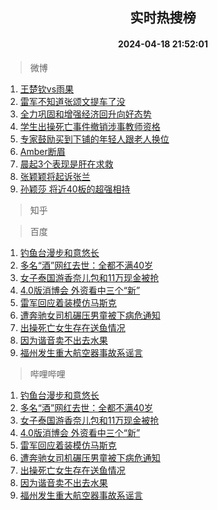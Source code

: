 <div align="center"><h2>实时热搜榜</h2><h4>2024-04-18 21:52:01</h4></div>

> 微博  

1. [王楚钦vs雨果](https://s.weibo.com/weibo?q=%E7%8E%8B%E6%A5%9A%E9%92%A6vs%E9%9B%A8%E6%9E%9C&t=31&band_rank=1&Refer=top)<br />
2. [雷军不知道张颂文提车了没](https://s.weibo.com/weibo?q=%23%E9%9B%B7%E5%86%9B%E4%B8%8D%E7%9F%A5%E9%81%93%E5%BC%A0%E9%A2%82%E6%96%87%E6%8F%90%E8%BD%A6%E4%BA%86%E6%B2%A1%23&t=31&band_rank=2&Refer=top)<br />
3. [全力巩固和增强经济回升向好态势](https://s.weibo.com/weibo?q=%23%E5%85%A8%E5%8A%9B%E5%B7%A9%E5%9B%BA%E5%92%8C%E5%A2%9E%E5%BC%BA%E7%BB%8F%E6%B5%8E%E5%9B%9E%E5%8D%87%E5%90%91%E5%A5%BD%E6%80%81%E5%8A%BF%23&t=31&band_rank=3&Refer=top)<br />
4. [学生出操死亡事件撤销涉事教师资格](https://s.weibo.com/weibo?q=%23%E5%AD%A6%E7%94%9F%E5%87%BA%E6%93%8D%E6%AD%BB%E4%BA%A1%E4%BA%8B%E4%BB%B6%E6%92%A4%E9%94%80%E6%B6%89%E4%BA%8B%E6%95%99%E5%B8%88%E8%B5%84%E6%A0%BC%23&t=31&band_rank=4&Refer=top)<br />
5. [专家鼓励买到下铺的年轻人跟老人换位](https://s.weibo.com/weibo?q=%23%E4%B8%93%E5%AE%B6%E9%BC%93%E5%8A%B1%E4%B9%B0%E5%88%B0%E4%B8%8B%E9%93%BA%E7%9A%84%E5%B9%B4%E8%BD%BB%E4%BA%BA%E8%B7%9F%E8%80%81%E4%BA%BA%E6%8D%A2%E4%BD%8D%23&t=31&band_rank=5&Refer=top)<br />
6. [Amber断眉](https://s.weibo.com/weibo?q=%23Amber%E6%96%AD%E7%9C%89%23&t=31&band_rank=6&Refer=top)<br />
7. [晨起3个表现是肝在求救](https://s.weibo.com/weibo?q=%23%E6%99%A8%E8%B5%B73%E4%B8%AA%E8%A1%A8%E7%8E%B0%E6%98%AF%E8%82%9D%E5%9C%A8%E6%B1%82%E6%95%91%23&t=31&band_rank=7&Refer=top)<br />
8. [张颖颖将起诉张兰](https://s.weibo.com/weibo?q=%23%E5%BC%A0%E9%A2%96%E9%A2%96%E5%B0%86%E8%B5%B7%E8%AF%89%E5%BC%A0%E5%85%B0%23&t=31&band_rank=8&Refer=top)<br />
9. [孙颖莎 将近40板的超强相持](https://s.weibo.com/weibo?q=%E5%AD%99%E9%A2%96%E8%8E%8E%20%E5%B0%86%E8%BF%9140%E6%9D%BF%E7%9A%84%E8%B6%85%E5%BC%BA%E7%9B%B8%E6%8C%81&t=31&band_rank=9&Refer=top)<br />

> 知乎  


> 百度  

1. [钓鱼台漫步和意悠长](https://www.baidu.com/s?wd=%E9%92%93%E9%B1%BC%E5%8F%B0%E6%BC%AB%E6%AD%A5%E5%92%8C%E6%84%8F%E6%82%A0%E9%95%BF&sa=fyb_news&rsv_dl=fyb_news)<br />
2. [多名“酒”网红去世：全都不满40岁](https://www.baidu.com/s?wd=%E5%A4%9A%E5%90%8D%E2%80%9C%E9%85%92%E2%80%9D%E7%BD%91%E7%BA%A2%E5%8E%BB%E4%B8%96%EF%BC%9A%E5%85%A8%E9%83%BD%E4%B8%8D%E6%BB%A140%E5%B2%81&sa=fyb_news&rsv_dl=fyb_news)<br />
3. [女子泰国游香奈儿包和11万现金被抢](https://www.baidu.com/s?wd=%E5%A5%B3%E5%AD%90%E6%B3%B0%E5%9B%BD%E6%B8%B8%E9%A6%99%E5%A5%88%E5%84%BF%E5%8C%85%E5%92%8C11%E4%B8%87%E7%8E%B0%E9%87%91%E8%A2%AB%E6%8A%A2&sa=fyb_news&rsv_dl=fyb_news)<br />
4. [4.0版消博会 外资看中三个“新”](https://www.baidu.com/s?wd=4.0%E7%89%88%E6%B6%88%E5%8D%9A%E4%BC%9A+%E5%A4%96%E8%B5%84%E7%9C%8B%E4%B8%AD%E4%B8%89%E4%B8%AA%E2%80%9C%E6%96%B0%E2%80%9D&sa=fyb_news&rsv_dl=fyb_news)<br />
5. [雷军回应着装模仿马斯克](https://www.baidu.com/s?wd=%E9%9B%B7%E5%86%9B%E5%9B%9E%E5%BA%94%E7%9D%80%E8%A3%85%E6%A8%A1%E4%BB%BF%E9%A9%AC%E6%96%AF%E5%85%8B&sa=fyb_news&rsv_dl=fyb_news)<br />
6. [遭奔驰女司机碾压男童被下病危通知](https://www.baidu.com/s?wd=%E9%81%AD%E5%A5%94%E9%A9%B0%E5%A5%B3%E5%8F%B8%E6%9C%BA%E7%A2%BE%E5%8E%8B%E7%94%B7%E7%AB%A5%E8%A2%AB%E4%B8%8B%E7%97%85%E5%8D%B1%E9%80%9A%E7%9F%A5&sa=fyb_news&rsv_dl=fyb_news)<br />
7. [出操死亡女生存在送鱼情况](https://www.baidu.com/s?wd=%E5%87%BA%E6%93%8D%E6%AD%BB%E4%BA%A1%E5%A5%B3%E7%94%9F%E5%AD%98%E5%9C%A8%E9%80%81%E9%B1%BC%E6%83%85%E5%86%B5&sa=fyb_news&rsv_dl=fyb_news)<br />
8. [因为谐音卖不出去水果](https://www.baidu.com/s?wd=%E5%9B%A0%E4%B8%BA%E8%B0%90%E9%9F%B3%E5%8D%96%E4%B8%8D%E5%87%BA%E5%8E%BB%E6%B0%B4%E6%9E%9C&sa=fyb_news&rsv_dl=fyb_news)<br />
9. [福州发生重大航空器事故系谣言](https://www.baidu.com/s?wd=%E7%A6%8F%E5%B7%9E%E5%8F%91%E7%94%9F%E9%87%8D%E5%A4%A7%E8%88%AA%E7%A9%BA%E5%99%A8%E4%BA%8B%E6%95%85%E7%B3%BB%E8%B0%A3%E8%A8%80&sa=fyb_news&rsv_dl=fyb_news)<br />

> 哔哩哔哩  

1. [钓鱼台漫步和意悠长](https://www.baidu.com/s?wd=%E9%92%93%E9%B1%BC%E5%8F%B0%E6%BC%AB%E6%AD%A5%E5%92%8C%E6%84%8F%E6%82%A0%E9%95%BF&sa=fyb_news&rsv_dl=fyb_news)<br />
2. [多名“酒”网红去世：全都不满40岁](https://www.baidu.com/s?wd=%E5%A4%9A%E5%90%8D%E2%80%9C%E9%85%92%E2%80%9D%E7%BD%91%E7%BA%A2%E5%8E%BB%E4%B8%96%EF%BC%9A%E5%85%A8%E9%83%BD%E4%B8%8D%E6%BB%A140%E5%B2%81&sa=fyb_news&rsv_dl=fyb_news)<br />
3. [女子泰国游香奈儿包和11万现金被抢](https://www.baidu.com/s?wd=%E5%A5%B3%E5%AD%90%E6%B3%B0%E5%9B%BD%E6%B8%B8%E9%A6%99%E5%A5%88%E5%84%BF%E5%8C%85%E5%92%8C11%E4%B8%87%E7%8E%B0%E9%87%91%E8%A2%AB%E6%8A%A2&sa=fyb_news&rsv_dl=fyb_news)<br />
4. [4.0版消博会 外资看中三个“新”](https://www.baidu.com/s?wd=4.0%E7%89%88%E6%B6%88%E5%8D%9A%E4%BC%9A+%E5%A4%96%E8%B5%84%E7%9C%8B%E4%B8%AD%E4%B8%89%E4%B8%AA%E2%80%9C%E6%96%B0%E2%80%9D&sa=fyb_news&rsv_dl=fyb_news)<br />
5. [雷军回应着装模仿马斯克](https://www.baidu.com/s?wd=%E9%9B%B7%E5%86%9B%E5%9B%9E%E5%BA%94%E7%9D%80%E8%A3%85%E6%A8%A1%E4%BB%BF%E9%A9%AC%E6%96%AF%E5%85%8B&sa=fyb_news&rsv_dl=fyb_news)<br />
6. [遭奔驰女司机碾压男童被下病危通知](https://www.baidu.com/s?wd=%E9%81%AD%E5%A5%94%E9%A9%B0%E5%A5%B3%E5%8F%B8%E6%9C%BA%E7%A2%BE%E5%8E%8B%E7%94%B7%E7%AB%A5%E8%A2%AB%E4%B8%8B%E7%97%85%E5%8D%B1%E9%80%9A%E7%9F%A5&sa=fyb_news&rsv_dl=fyb_news)<br />
7. [出操死亡女生存在送鱼情况](https://www.baidu.com/s?wd=%E5%87%BA%E6%93%8D%E6%AD%BB%E4%BA%A1%E5%A5%B3%E7%94%9F%E5%AD%98%E5%9C%A8%E9%80%81%E9%B1%BC%E6%83%85%E5%86%B5&sa=fyb_news&rsv_dl=fyb_news)<br />
8. [因为谐音卖不出去水果](https://www.baidu.com/s?wd=%E5%9B%A0%E4%B8%BA%E8%B0%90%E9%9F%B3%E5%8D%96%E4%B8%8D%E5%87%BA%E5%8E%BB%E6%B0%B4%E6%9E%9C&sa=fyb_news&rsv_dl=fyb_news)<br />
9. [福州发生重大航空器事故系谣言](https://www.baidu.com/s?wd=%E7%A6%8F%E5%B7%9E%E5%8F%91%E7%94%9F%E9%87%8D%E5%A4%A7%E8%88%AA%E7%A9%BA%E5%99%A8%E4%BA%8B%E6%95%85%E7%B3%BB%E8%B0%A3%E8%A8%80&sa=fyb_news&rsv_dl=fyb_news)<br />
